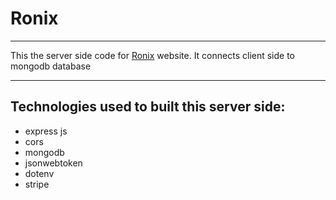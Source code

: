 # Ronix
***

This the server side code for [Ronix](https://assignment-12-12.web.app/) website. It connects client side to mongodb database
***
## Technologies used to built this server side:
* express js
* cors
* mongodb
* jsonwebtoken
* dotenv
* stripe